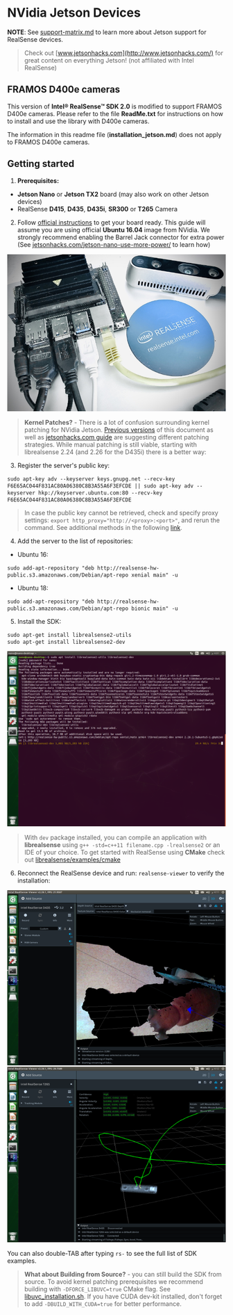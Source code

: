 # NVidia Jetson Devices

**NOTE**: See [support-matrix.md](./support-matrix.md) to learn more about Jetson support for RealSense devices.

> Check out [www.jetsonhacks.com](http://www.jetsonhacks.com/) for great content on everything Jetson! (not affiliated with Intel RealSense)

## FRAMOS D400e cameras

This version of **Intel® RealSense™ SDK 2.0** is modified to support FRAMOS D400e cameras. Please refer to the file **ReadMe.txt** for instructions on how to install and use the library with D400e cameras. 

The information in this readme file (**installation_jetson.md**) does not apply to FRAMOS D400e cameras.

## Getting started

1. **Prerequisites:**

  * **Jetson Nano** or **Jetson TX2** board (may also work on other Jetson devices)
  * RealSense **D415**, **D435**, **D435i**, **SR300** or **T265** Camera


2. Follow [official instructions](https://developer.nvidia.com/embedded/learn/get-started-jetson-nano-devkit) to get your board ready. This guide will assume you are using official **Ubuntu 16.04** image from NVidia. We strongly recommend enabling the Barrel Jack connector for extra power (See [jetsonhacks.com/jetson-nano-use-more-power/](https://www.jetsonhacks.com/2019/04/10/jetson-nano-use-more-power/) to learn how)

  ![Jetson Nano](./img/jetson.jpg)

> **Kernel Patches?** - There is a lot of confusion surrounding kernel patching for NVidia Jetson. [Previous versions](https://github.com/IntelRealSense/librealsense/blob/v2.29.0/doc/installation_jetson.md) of this document as well as [jetsonhacks.com guide](https://www.jetsonhacks.com/2019/05/16/jetson-nano-realsense-depth-camera/) are suggesting different patching strategies. While manual patching is still viable, starting with librealsense 2.24 (and 2.26 for the D435i) there is a better way:

3. Register the server's public key:  
```
sudo apt-key adv --keyserver keys.gnupg.net --recv-key F6E65AC044F831AC80A06380C8B3A55A6F3EFCDE || sudo apt-key adv --keyserver hkp://keyserver.ubuntu.com:80 --recv-key F6E65AC044F831AC80A06380C8B3A55A6F3EFCDE
```

> In case the public key cannot be retrieved, check and specify proxy settings: `export http_proxy="http://<proxy>:<port>"`, and rerun the command. See additional methods in the following [link](https://unix.stackexchange.com/questions/361213/unable-to-add-gpg-key-with-apt-key-behind-a-proxy).  

4. Add the server to the list of repositories:

  * Ubuntu 16:  
  ```
  sudo add-apt-repository "deb http://realsense-hw-public.s3.amazonaws.com/Debian/apt-repo xenial main" -u
  ```

  * Ubuntu 18:
  ```
  sudo add-apt-repository "deb http://realsense-hw-public.s3.amazonaws.com/Debian/apt-repo bionic main" -u
  ```

5. Install the SDK:
```
sudo apt-get install librealsense2-utils
sudo apt-get install librealsense2-dev
```
![installation](./img/install-jetson.png)

> With `dev` package installed, you can compile an application with **librealsense** using `g++ -std=c++11 filename.cpp -lrealsense2` or an IDE of your choice. To get started with RealSense using **CMake** check out [librealsense/examples/cmake](https://github.com/IntelRealSense/librealsense/tree/master/examples/cmake)

6. Reconnect the RealSense device and run: `realsense-viewer` to verify the installation:

  ![d400](./img/jetson-d400.png) ![t265](./img/jetson-t265.png)

  You can also double-TAB after typing `rs-` to see the full list of SDK examples.

> **What about Building from Source?** - you can still build the SDK from source. To avoid kernel patching prerequisites we recommend building with `-DFORCE_LIBUVC=true` CMake flag. See [libuvc_installation.sh](https://github.com/IntelRealSense/librealsense/blob/master/scripts/libuvc_installation.sh). If you have CUDA dev-kit installed, don't forget to add `-DBUILD_WITH_CUDA=true` for better performance.
